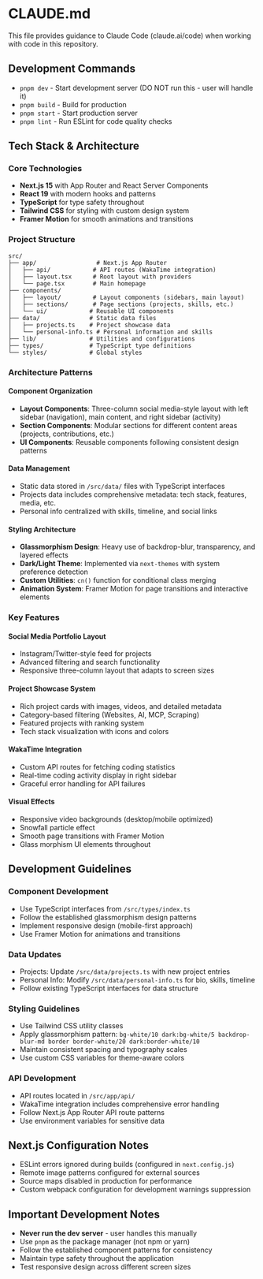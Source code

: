 # CLAUDE.md

This file provides guidance to Claude Code (claude.ai/code) when working with code in this repository.

## Development Commands
- `pnpm dev` - Start development server (DO NOT run this - user will handle it)
- `pnpm build` - Build for production
- `pnpm start` - Start production server
- `pnpm lint` - Run ESLint for code quality checks

## Tech Stack & Architecture

### Core Technologies
- **Next.js 15** with App Router and React Server Components
- **React 19** with modern hooks and patterns
- **TypeScript** for type safety throughout
- **Tailwind CSS** for styling with custom design system
- **Framer Motion** for smooth animations and transitions

### Project Structure
```
src/
├── app/                 # Next.js App Router
│   ├── api/            # API routes (WakaTime integration)
│   ├── layout.tsx      # Root layout with providers
│   └── page.tsx        # Main homepage
├── components/
│   ├── layout/         # Layout components (sidebars, main layout)
│   ├── sections/       # Page sections (projects, skills, etc.)
│   └── ui/            # Reusable UI components
├── data/              # Static data files
│   ├── projects.ts    # Project showcase data
│   └── personal-info.ts # Personal information and skills
├── lib/               # Utilities and configurations
├── types/             # TypeScript type definitions
└── styles/            # Global styles
```

### Architecture Patterns

#### Component Organization
- **Layout Components**: Three-column social media-style layout with left sidebar (navigation), main content, and right sidebar (activity)
- **Section Components**: Modular sections for different content areas (projects, contributions, etc.)
- **UI Components**: Reusable components following consistent design patterns

#### Data Management
- Static data stored in `/src/data/` files with TypeScript interfaces
- Projects data includes comprehensive metadata: tech stack, features, media, etc.
- Personal info centralized with skills, timeline, and social links

#### Styling Architecture
- **Glassmorphism Design**: Heavy use of backdrop-blur, transparency, and layered effects
- **Dark/Light Theme**: Implemented via `next-themes` with system preference detection
- **Custom Utilities**: `cn()` function for conditional class merging
- **Animation System**: Framer Motion for page transitions and interactive elements

### Key Features

#### Social Media Portfolio Layout
- Instagram/Twitter-style feed for projects
- Advanced filtering and search functionality
- Responsive three-column layout that adapts to screen sizes

#### Project Showcase System
- Rich project cards with images, videos, and detailed metadata
- Category-based filtering (Websites, AI, MCP, Scraping)
- Featured projects with ranking system
- Tech stack visualization with icons and colors

#### WakaTime Integration
- Custom API routes for fetching coding statistics
- Real-time coding activity display in right sidebar
- Graceful error handling for API failures

#### Visual Effects
- Responsive video backgrounds (desktop/mobile optimized)
- Snowfall particle effect
- Smooth page transitions with Framer Motion
- Glass morphism UI elements throughout

## Development Guidelines

### Component Development
- Use TypeScript interfaces from `/src/types/index.ts`
- Follow the established glassmorphism design patterns
- Implement responsive design (mobile-first approach)
- Use Framer Motion for animations and transitions

### Data Updates
- Projects: Update `/src/data/projects.ts` with new project entries
- Personal Info: Modify `/src/data/personal-info.ts` for bio, skills, timeline
- Follow existing TypeScript interfaces for data structure

### Styling Guidelines
- Use Tailwind CSS utility classes
- Apply glassmorphism pattern: `bg-white/10 dark:bg-white/5 backdrop-blur-md border border-white/20 dark:border-white/10`
- Maintain consistent spacing and typography scales
- Use custom CSS variables for theme-aware colors

### API Development
- API routes located in `/src/app/api/`
- WakaTime integration includes comprehensive error handling
- Follow Next.js App Router API route patterns
- Use environment variables for sensitive data

## Next.js Configuration Notes
- ESLint errors ignored during builds (configured in `next.config.js`)
- Remote image patterns configured for external sources
- Source maps disabled in production for performance
- Custom webpack configuration for development warnings suppression

## Important Development Notes
- **Never run the dev server** - user handles this manually
- Use `pnpm` as the package manager (not npm or yarn)
- Follow the established component patterns for consistency
- Maintain type safety throughout the application
- Test responsive design across different screen sizes